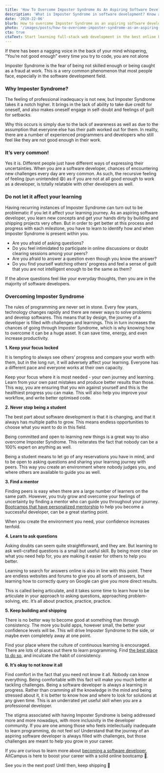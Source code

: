 ```yaml
---
title: 'How To Overcome Imposter Syndrome As An Aspiring Software Developer'
description: 'What is Imposter Syndrome in software development? Know all about Imposter Syndrome and how to overcome it as a developer.'
date: '2020-22-06'
blurb: How to overcome Imposter Syndrome as an aspiring software developer.
photo: '/images/posts/how-to-overcome-imposter-syndrome-as-an-aspiring-software-developer.png'
cta: true
ctaText: Start learning full-stack web development in the best online bootcamp in India, and launch your developer career! 🚀
---
```


If there has been a nagging voice in the back of your mind whispering, “You’re not good enough” every time you try to code, you are not alone

Imposter Syndrome is the fear of being not skilled enough or being caught as a fraud at work. This is a very common phenomenon that most people face, especially in the software development field.

### Why Imposter Syndrome?

The feeling of professional inadequacy is not new, but Imposter Syndrome takes it a notch higher. It brings in the lack of ability to take due credit for oneself, and also makes oneself engage in self-doubt and feelings of guilt for setbacks.

Why this occurs is simply due to the lack of awareness as well as due to the assumption that everyone else has their path worked out for them. In reality, there are a number of experienced programmers and developers who still feel like they are not good enough in their work.

### It’s very common!

Yes it is. Different people just have different ways of expressing their uncertainties. When you are a software developer, chances of encountering new challenges every day are very common. As such, the recursive feeling of feeling (pun unintended 😄) as if you are not at all good enough to work as a developer, is totally relatable with other developers as well.

### Do not let it affect your learning

Having recurring instances of Imposter Syndrome can turn out to be problematic if you let it affect your learning journey. As an aspiring software developer, you learn new concepts and get your hands dirty by building and shipping projects very often. But in order to get better at this process and progress with each milestone, you have to learn to identify how and when Imposter Syndrome is present within you.

- Are you afraid of asking questions?
- Do you feel intimidated to participate in online discussions or doubt clearing sessions among your peers?
- Are you afraid to answer a question even though you know the answer?
- Do you find yourself watching others’ progress and feel a sense of guilt that you are not intelligent enough to be the same as them?

If the above questions feel like your everyday thoughts, then you are in the majority of software developers.

### Overcoming Imposter Syndrome

The rules of programming are never set in stone. Every few years, technology changes rapidly and there are newer ways to solve problems and develop softwares. This means that by design, the journey of a developer is filled with challenges and learnings. This in turn increases the chances of going through Imposter Syndrome, which is why knowing how to overcome it can be a huge asset. It can save time, energy, and even increase productivity.

**1. Keep your focus locked**

It is tempting to always see others’ progress and compare your worth with them, but in the long run, it will adversely affect your learning. Everyone has a different pace and everyone works at their own capacity.

Keep your focus where it is most needed - your own journey and learning. Learn from your own past mistakes and produce better results than those. This way, you are ensuring that you win against yourself and this is the healthiest progress you can make. This will also help you improve your workflow, and write better optimised code.

**2. Never stop being a student**

The best part about software development is that it is changing, and that it always has multiple paths to grow. This means endless opportunities to choose what you want to do in this field.

Being committed and open to learning new things is a great way to also overcome Imposter Syndrome. This reiterates the fact that nobody can be a 100% expert on anything as well.

Being a student means to let go of any reservations you have in mind, and to be open to asking questions and sharing your learning journey with peers. This way you create an environment where nobody judges you, and where others are available to guide you as well.

**3. Find a mentor**

Finding peers is easy when there are a large number of learners on the same path. However, you truly grow and overcome your feelings of uncertainty by finding a mentor who can guide you throughout your journey. [Bootcamps that have personalized mentorship](https://altcampus.school/) to help you become a successful developer, can be a great starting point.

When you create the environment you need, your confidence increases tenfold.

**4. Learn to ask questions**

Asking doubts can seem quite straightforward, and they are. But learning to ask well-crafted questions is a small but useful skill. By being more clear on what you need help for, you are making it easier for others to help you better.

Learning to search for answers online is also in line with this point. There are endless websites and forums to give you all sorts of answers, but learning how to correctly query on Google can give you more direct results.

This is called being articulate, and it takes some time to learn how to be articulate in your approach to asking questions, approaching problem-solving, etc. It’s all about practice, practice, practice.

**5. Keep building and shipping**

There is no better way to become good at something than through consistency. The more you build apps, however small, the better your confidence levels will be. This will drive Imposter Syndrome to the side, or maybe even completely away at one point.

Find your place where the culture of continuous learning is encouraged. There are lots of places out there to learn programming. Find [the best place to do so,](https://altcampus.school/community/posts/what-are-the-best-places-to-learn-coding) and inculcate the habit of consistency.

**6. It’s okay to not know it all**

Find comfort in the fact that you need not know it all. Nobody can know everything. Being comfortable with this fact will make you much better at tackling challenges. Being a software developer is always a learning in progress. Rather than cramming all the knowledge in the mind and being stressed about it, it is better to know how and where to look for solutions at any given time. This is an underrated yet useful skill when you are a professional developer.

The stigma associated with having Imposter Syndrome is being addressed more and more nowadays, with more inclusivity in the developer community. If you are one among those who feels intellectually inadequate to learn programming, do not feel so! Understand that the journey of an aspiring software developer is always filled with challenges, but those challenges are meant to help you grow in your career.

If you are curious to learn more about [becoming a software developer](https://altcampus.school/community/posts/heres-everything-you-need-to-know-to-become-a-full-stack-web-developer), AltCampus is here to boost your career with a solid online bootcamp 🚀.

See you in the next post! Until then, keep shipping 🙌
